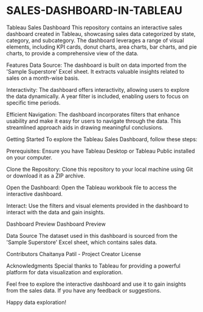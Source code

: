 # SALES-DASHBOARD-IN-TABLEAU
Tableau Sales Dashboard
This repository contains an interactive sales dashboard created in Tableau, showcasing sales data categorized by state, category, and subcategory. The dashboard leverages a range of visual elements, including KPI cards, donut charts, area charts, bar charts, and pie charts, to provide a comprehensive view of the data.

Features
Data Source: The dashboard is built on data imported from the 'Sample Superstore' Excel sheet. It extracts valuable insights related to sales on a month-wise basis.

Interactivity: The dashboard offers interactivity, allowing users to explore the data dynamically. A year filter is included, enabling users to focus on specific time periods.

Efficient Navigation: The dashboard incorporates filters that enhance usability and make it easy for users to navigate through the data. This streamlined approach aids in drawing meaningful conclusions.

Getting Started
To explore the Tableau Sales Dashboard, follow these steps:

Prerequisites: Ensure you have Tableau Desktop or Tableau Public installed on your computer.

Clone the Repository: Clone this repository to your local machine using Git or download it as a ZIP archive.

Open the Dashboard: Open the Tableau workbook file to access the interactive dashboard.

Interact: Use the filters and visual elements provided in the dashboard to interact with the data and gain insights.

Dashboard Preview
Dashboard Preview

Data Source
The dataset used in this dashboard is sourced from the 'Sample Superstore' Excel sheet, which contains sales data.

Contributors
Chaitanya Patil - Project Creator
License

Acknowledgments
Special thanks to Tableau for providing a powerful platform for data visualization and exploration.

Feel free to explore the interactive dashboard and use it to gain insights from the sales data. If you have any feedback or suggestions.

Happy data exploration!






